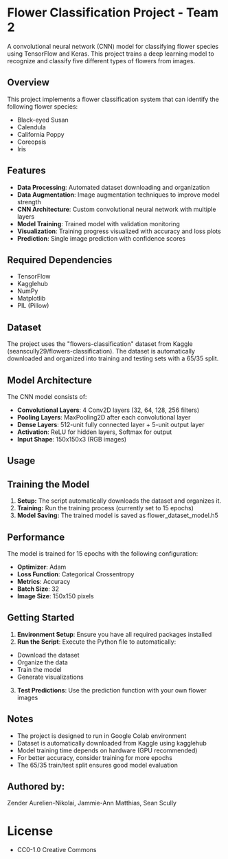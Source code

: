 # Flower Classification Project - Team 2

A convolutional neural network (CNN) model for classifying flower species using TensorFlow and Keras. This project trains a deep learning model to recognize and classify five different types of flowers from images.

## Overview

This project implements a flower classification system that can identify the following flower species:

* Black-eyed Susan
* Calendula
* California Poppy
* Coreopsis
* Iris

## Features

* **Data Processing**: Automated dataset downloading and organization
* **Data Augmentation**: Image augmentation techniques to improve model strength
* **CNN Architecture**: Custom convolutional neural network with multiple layers
* **Model Training**: Trained model with validation monitoring
* **Visualization**: Training progress visualized with accuracy and loss plots
* **Prediction**: Single image prediction with confidence scores


## Required Dependencies

* TensorFlow
* Kagglehub
* NumPy
* Matplotlib
* PIL (Pillow)

## Dataset

The project uses the "flowers-classification" dataset from Kaggle (seanscully29/flowers-classification). The dataset is automatically downloaded and organized into training and testing sets with a 65/35 split.

## Model Architecture

The CNN model consists of:

* **Convolutional Layers**: 4 Conv2D layers (32, 64, 128, 256 filters)
* **Pooling Layers**: MaxPooling2D after each convolutional layer
* **Dense Layers**: 512-unit fully connected layer + 5-unit output layer
* **Activation**: ReLU for hidden layers, Softmax for output
* **Input Shape**: 150x150x3 (RGB images)

## Usage

## Training the Model

1. **Setup:** The script automatically downloads the dataset and organizes it.
2. **Training:** Run the training process (currently set to 15 epochs)
3. **Model Saving:** The trained model is saved as flower_dataset_model.h5

## Performance

The model is trained for 15 epochs with the following configuration:
* **Optimizer**: Adam
* **Loss Function**: Categorical Crossentropy
* **Metrics**: Accuracy
* **Batch Size**: 32
* **Image Size**: 150x150 pixels

## Getting Started

1. **Environment Setup**: Ensure you have all required packages installed
2. **Run the Script**: Execute the Python file to automatically:
* Download the dataset
* Organize the data
* Train the model
* Generate visualizations
3. **Test Predictions**: Use the prediction function with your own flower images

## Notes

* The project is designed to run in Google Colab environment
* Dataset is automatically downloaded from Kaggle using kagglehub
* Model training time depends on hardware (GPU recommended)
* For better accuracy, consider training for more epochs
* The 65/35 train/test split ensures good model evaluation

## Authored by:
Zender Aurelien-Nikolai, Jammie-Ann Matthias, Sean Scully

# License
* CC0-1.0 Creative Commons